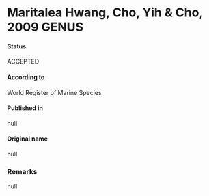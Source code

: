 Maritalea Hwang, Cho, Yih & Cho, 2009 GENUS
=======

#### Status
ACCEPTED

#### According to
World Register of Marine Species

#### Published in
null

#### Original name
null

### Remarks
null
